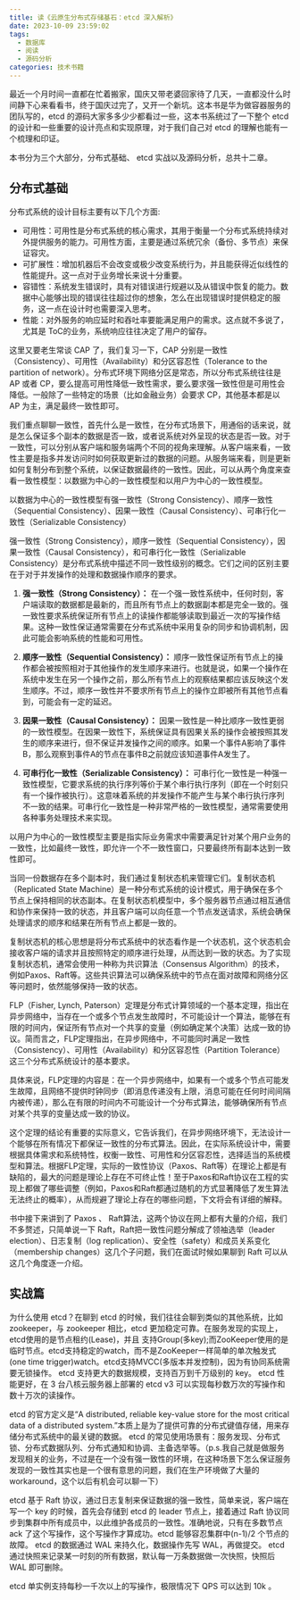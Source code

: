```yaml
---
title: 读《云原生分布式存储基石：etcd 深入解析》
date: 2023-10-09 23:59:02
tags:
  - 数据库
  - 阅读
  - 源码分析
categories: 技术书籍
---
```


最近一个月时间一直都在忙着搬家，国庆又带老婆回家待了几天，一直都没什么时间静下心来看看书，终于国庆过完了，又开一个新坑。这本书是华为做容器服务的团队写的，etcd 的源码大家多多少少都看过一些，这本书系统过了一下整个 etcd 的设计和一些重要的设计亮点和实现原理，对于我们自己对 etcd 的理解也能有一个梳理和印证。

本书分为三个大部分，分布式基础、 etcd 实战以及源码分析，总共十二章。

## 分布式基础

分布式系统的设计目标主要有以下几个方面:

- 可用性：可用性是分布式系统的核心需求，其用于衡量一个分布式系统持续对外提供服务的能力。可用性方面，主要是通过系统冗余（备份、多节点）来保证容灾。
- 可扩展性：增加机器后不会改变或极少改变系统行为，并且能获得近似线性的性能提升。这一点对于业务增长来说十分重要。
- 容错性：系统发生错误时，具有对错误进行规避以及从错误中恢复的能力。数据中心能够出现的错误往往超过你的想象，怎么在出现错误时提供稳定的服务，这一点在设计时也需要深入思考。
- 性能：对外服务的响应延时和吞吐率要能满足用户的需求。这点就不多说了，尤其是 ToC的业务，系统响应往往决定了用户的留存。

这里又要老生常谈 CAP 了，我们复习一下，CAP 分别是一致性（Consistency）、可用性（Availability）和分区容忍性（Tolerance to the partition of network）。分布式环境下网络分区是常态，所以分布式系统往往是AP 或者 CP，要么提高可用性降低一致性需求，要么要求强一致性但是可用性会降低。一般除了一些特定的场景（比如金融业务）会要求 CP，其他基本都是以 AP 为主，满足最终一致性即可。

我们重点聊聊一致性，首先什么是一致性，在分布式场景下，用通俗的话来说，就是怎么保证多个副本的数据是否一致，或者说系统对外呈现的状态是否一致。对于一致性，可以分别从客户端和服务端两个不同的视角来理解。从客户端来看，一致性主要是指多并发访问时如何获取更新过的数据的问题。从服务端来看，则是更新如何复制分布到整个系统，以保证数据最终的一致性。因此，可以从两个角度来查看一致性模型：以数据为中心的一致性模型和以用户为中心的一致性模型。

以数据为中心的一致性模型有强一致性（Strong Consistency）、顺序一致性（Sequential Consistency）、因果一致性（Causal Consistency）、可串行化一致性（Serializable Consistency）

强一致性（Strong Consistency），顺序一致性（Sequential Consistency），因果一致性（Causal Consistency），和可串行化一致性（Serializable Consistency）是分布式系统中描述不同一致性级别的概念。它们之间的区别主要在于对于并发操作的处理和数据操作顺序的要求。

1. **强一致性（Strong Consistency）：** 在一个强一致性系统中，任何时刻，客户端读取的数据都是最新的，而且所有节点上的数据副本都是完全一致的。强一致性要求系统保证所有节点上的读操作都能够读取到最近一次的写操作结果。这种一致性保证通常需要在分布式系统中采用复杂的同步和协调机制，因此可能会影响系统的性能和可用性。

2. **顺序一致性（Sequential Consistency）：** 顺序一致性保证所有节点上的操作都会被按照相对于其他操作的发生顺序来进行。也就是说，如果一个操作在系统中发生在另一个操作之前，那么所有节点上的观察结果都应该反映这个发生顺序。不过，顺序一致性并不要求所有节点上的操作立即被所有其他节点看到，可能会有一定的延迟。

3. **因果一致性（Causal Consistency）：** 因果一致性是一种比顺序一致性更弱的一致性模型。在因果一致性下，系统保证具有因果关系的操作会被按照其发生的顺序来进行，但不保证并发操作之间的顺序。如果一个事件A影响了事件B，那么观察到事件A的节点在事件B之前就应该知道事件A发生了。

4. **可串行化一致性（Serializable Consistency）：** 可串行化一致性是一种强一致性模型，它要求系统的执行序列等价于某个串行执行序列（即在一个时刻只有一个操作被执行）。这意味着系统的并发操作不能产生与某个串行执行序列不一致的结果。可串行化一致性是一种非常严格的一致性模型，通常需要使用各种事务处理技术来实现。

以用户为中心的一致性模型主要是指实际业务需求中需要满足针对某个用户业务的一致性，比如最终一致性，即允许一个不一致性窗口，只要最终所有副本达到一致性即可。

当同一份数据存在多个副本时，我们通过复制状态机来管理它们。复制状态机（Replicated State Machine）是一种分布式系统的设计模式，用于确保在多个节点上保持相同的状态副本。在复制状态机模型中，多个服务器节点通过相互通信和协作来保持一致的状态，并且客户端可以向任意一个节点发送请求，系统会确保处理请求的顺序和结果在所有节点上都是一致的。

复制状态机的核心思想是将分布式系统中的状态看作是一个状态机，这个状态机会接收客户端的请求并且按照特定的顺序进行处理，从而达到一致的状态。为了实现复制状态机，通常会使用一种称为共识算法（Consensus Algorithm）的技术，例如Paxos、Raft等。这些共识算法可以确保系统中的节点在面对故障和网络分区等问题时，依然能够保持一致的状态。

FLP（Fisher, Lynch, Paterson）定理是分布式计算领域的一个基本定理，指出在异步网络中，当存在一个或多个节点发生故障时，不可能设计一个算法，能够在有限的时间内，保证所有节点对一个共享的变量（例如确定某个决策）达成一致的协议。简而言之，FLP定理指出，在异步网络中，不可能同时满足一致性（Consistency）、可用性（Availability）和分区容忍性（Partition Tolerance）这三个分布式系统设计的基本要求。

具体来说，FLP定理的内容是：在一个异步网络中，如果有一个或多个节点可能发生故障，且网络不提供时钟同步（即消息传递没有上限，消息可能在任何时间间隔内被传递），那么在有限的时间内不可能设计一个分布式算法，能够确保所有节点对某个共享的变量达成一致的协议。

这个定理的结论有重要的实际意义，它告诉我们，在异步网络环境下，无法设计一个能够在所有情况下都保证一致性的分布式算法。因此，在实际系统设计中，需要根据具体需求和系统特性，权衡一致性、可用性和分区容忍性，选择适当的系统模型和算法。根据FLP定理，实际的一致性协议（Paxos、Raft等）在理论上都是有缺陷的，最大的问题是理论上存在不可终止性！至于Paxos和Raft协议在工程的实现上都做了哪些调整（例如，Paxos和Raft都通过随机的方式显著降低了发生算法无法终止的概率），从而规避了理论上存在的哪些问题，下文将会有详细的解释。

书中接下来讲到了 Paxos 、 Raft算法，这两个协议在网上都有大量的介绍，我们不多赘述，只简单说一下 Raft，Raft把一致性问题分解成了领袖选举（leader election）、日志复制（log replication）、安全性（safety）和成员关系变化（membership changes）这几个子问题，我们在面试时候如果聊到 Raft 可以从这几个角度逐一介绍。

## 实战篇

为什么使用 etcd？在聊到 etcd 的时候，我们往往会聊到类似的其他系统，比如 zookeeper，与 zookeeper 相比，etcd 更加稳定可靠。在服务发现的实现上，etcd使用的是节点租约(Lease)，并且 支持Group(多key);而ZooKeeper使用的是临时节点。etcd支持稳定的watch，而不是ZooKeeper一样简单的单次触发式 (one time trigger)watch。etcd支持MVCC(多版本并发控制)，因为有协同系统需要无锁操作。 etcd 支持更大的数据规模，支持百万到千万级别的 key。 etcd 性能更好，在 3 台八核云服务器上部署的 etcd v3 可以实现每秒数万次的写操作和数十万次的读操作。

etcd 的官方定义是“A distributed, reliable key-value store for the most critical data of a distributed system.”本质上是为了提供可靠的分布式键值存储，用来存储分布式系统中的最关键的数据。 etcd 的常见使用场景有：服务发现、分布式锁、分布式数据队列、分布式通知和协调、主备选举等。（p.s.我自己就是做服务发现相关的业务，不过是在一个没有强一致性的环境，在这种场景下怎么保证服务发现的一致性其实也是一个很有意思的问题，我们在生产环境做了大量的 workaround，这个以后有机会可以聊一下）

etcd 基于 Raft 协议，通过日志复制来保证数据的强一致性，简单来说，客户端在写一个 key 的时候，首先会存储到 etcd 的 leader 节点上，接着通过 Raft 协议同步到集群中所有成员中，以此维护各成员的一致性。准确地说，只有在多数节点 ack 了这个写操作，这个写操作才算成功。etcd 能够容忍集群中(n-1)/2 个节点的故障。 etcd 的数据通过 WAL 来持久化，数据操作先写 WAL，再做提交。 etcd 通过快照来记录某一时刻的所有数据，默认每一万条数据做一次快照，快照后 WAL 即可删除。

etcd 单实例支持每秒一千次以上的写操作，极限情况下 QPS 可以达到 10k 。